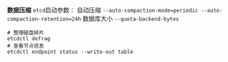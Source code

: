 **数据压缩**
`etcd`启动参数：
自动压缩
`--auto-compaction-mode=periodic --auto-compaction-retention=24h` 
数据库大小
`--quota-backend-bytes`
```
# 整理磁盘碎片
etcdctl defrag
# 查看节点信息
etcdctl endpoint status --write-out table
```
